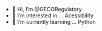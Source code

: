- 👋 Hi, I’m @GECORegulatory
- 👀 I’m interested in ... Acessibility
- 🌱 I’m currently learning ... Python
<!---
GECORegulatory/GECORegulatory is a ✨ special ✨ repository because its `README.md` (this file) appears on your GitHub profile.
You can click the Preview link to take a look at your changes.
--->
